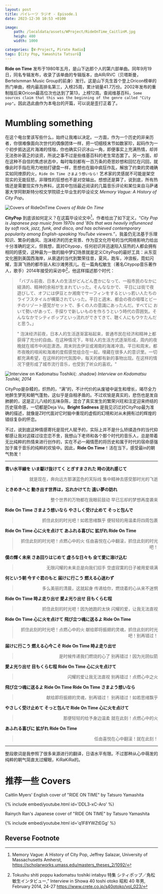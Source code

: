 ```yaml
---
layout: post
title: パイレーツ ラジオ - Episode.1
date: 2023-12-30 10:53 +0100

image:
    path: /localdata/assets/WProject/RideOnTime_CaitlinM.jpg
    heigh: 400
    width: 1000

categories: [W-Project, Pirate Radio]
tags: [City Pop, Yamashita Tatsurō]
---
```


**Ride on Time** 发布于1980年五月，是山下达郎个人的第六部单曲。同年9月19日，同名专辑发布，收录了该单曲的专辑版本，由AIR/RVC（贝塔斯曼，Bertelsmman Music Group的前身）发行。这是山下先生首个登上Oricon榜单的热门单曲，榜内最高排名第三，入榜25周，累计销量41.7万份。2002年发布的重制版后来Oricon最高位次也达到了第13，上榜12周。查阅维基百科，```Some sources claim that this was the beginning of the genre called "City pop"```。因此选此曲作为本电台的开篇，可以说是歪打正着了。

# Mumbling something

在这个电台里该写些什么，始终让我难以决定。一方面，作为一个历史的非亲历者，你很难像面向次世代的偶像团体一样，把一切细枝末节如数家珍，起码作为一个初步抵达这片海滩的怪咖，你也确实只识冰山一角，即便事实上充满热情，却并无法弥补匮乏的谈资，所说之事不过是些维基百科的老生常态罢了。另一方面，却在这种不自信的焦虑状态中，每时每刻都有一百万条的奇思妙想和回忆在闪回，就像此时手指在用力地拍打键盘一样，思想也在脑中疯狂作乱，解放了约束的灵魂确实如同燎原的火，```Ride On Time さまよう想いなら!``` 艺术家的灵感就不可能是架空现实的无能狂怒，非理性的狂想也不是对空输出。想想还是算了，说到底，所有热情还是需要现实作为养料，这其中包括最近阅读的几篇音乐评论和某位来自马萨诸塞大学阿默斯特分校文学院硕士毕业生的毕设论文 _Memory Vague: A History of City Pop_。

![Covers of RideOnTime](/localdata/assets/WProject/CoversRideOnTime.png)
_Covers of Ride On Time_

**CityPop** 到底该如何定义？在这篇毕设论文中[^footnote1]，作者给出了如下定义，“_City Pop is Japanese pop music from 1970s and '80s that was heavily influnenced by soft rock, jazz, funk, and disco, and has achieved contemporary popularity among English-speaking YouTube viewers._”，我虽仍无法基于乐理知识、繁杂的曲风、泡沫经济的历史背景、作为亚文化符号的当代网络影响力给出十分准确的定义，但我想，面对Citypop，任何初识并迅速陷入狂热的人都会拥有相同的感受，这种最为一致的脑中梦幻场景就是定义CityPop的最好工具：从东亚文化圈到美国西海岸，从衰退的当代到繁荣往昔，夏风，跑车，冲浪板，霓虹闪耀，澎湃飞扬的都市丽人和沙滩男孩儿。在一篇角松敏生（著名Citypop音乐著作人，歌手）2014年接受的采访中[^footnote2]，他这样描述那个时代：

> 「バブル前夜、日本人の生活がどんどん豊かになって、一般市民のなかに経済的、精神的余裕が生まれていった。そんななかで、 平日には街で夜遊びして、オフには伊豆とか湘南でサーフィンをするといっ若い人たちのライフスタイルが構築されていった。平日と週末、都会の夜の喧喋とビーチのリゾート感覚がセットで、多くの人の意識にあったんだ。すべてに おいて勢いがあって、手探りで新しいものを作ろうという時代の雰囲気。そんななかでシティポップといっ流れができてきて、聴く人にもウケたんだと思う。」 
>
> " 泡沫经济前夜，日本人的生活逐渐富裕起来，普通市民在经济和精神上都获得了充分的自由。在这种情况下，年轻人的生活方式逐渐形成，周内的夜晚就在城市中闲逛潇洒，周末则去伊豆或湘南的海滩冲浪。平日和周末，都市夜晚的喧闹和海滩的度假感觉组合在一起，埋藏在很多人的意识里。一切都充满希望，在这样的时代氛围中，每天的都有新的事物出现。在这样的情况下便形成了城市流行音乐，也受到了听众的喜欢。"

![Interview on Kadomatsu Toshiki](/localdata/assets/WProject/KToshikis40otoko.PNG){: .shadow}
_Interview on Kodomatsu Toshiki, 2014_

CityPop是杂糅的，炽热的，“满”的，不计代价的从废墟中诞生和增长，竭尽全力地醉生梦死和朝气蓬勃，这似乎是自相矛盾的。不过欢愉是真实的，悲伤也是发自肺腑的，这是正儿八经的五味杂陈，混合了真实发生的繁荣兴旺和注定迎来终结的历史宿命感，一切都是Deja Vu。**Bright Sadness** 是我见识过对CityPop最为准确的描述，就像是Z时代面对它时脑中重现的虚假的幻境和对从未拥有过的辉煌的错综复杂的怀恋。

不过，说到底这种情感寄托是现代人赋予的，实际上并不是什么矫揉造作的当代抑郁感让我对这碟过往恋恋不舍，我想山下老师和各个那个时代的音乐人，总是带着无比纯粹的热情来进行创作的，实在不必一厢情愿的将历史和属于时代的宿命感强加于属于音乐的纯粹的欢愉中。因此，**Ride On Time**！活在当下，感受最in的朝气勃发！

***

<div style="text-align: left; font-weight: bold"> 青い水平線を いま駆け抜けてく とぎすまされた 時の流れ感じて</div>

> <div style="text-align: right"> 就是现在，奔向远方那湛蓝色的天际线 集中精神去感受那时光的飞逝</div>

<div style="text-align: left; font-weight: bold"> ときめきへと 動き出す世界は，忘れかけてた 遠い夢の訪れ</div>

> <div style="text-align: right"> 整个世界的万物都在我眼前鼓动 早已忘却的梦想再度袭来</div>


<div style="text-align: left; font-weight: bold"> Ride On Time さまよう想いなら やさしく受け止めて そっと包んで </div>

> <div style="text-align: right"> 抓住此刻的时光吧！如若思绪飘乎 便轻轻的用温柔将四周包裹</div>

<div style="text-align: left; font-weight: bold"> Ride On Time 心に火を点けて あふれる喜びに 拡がれ Ride On Time</div>

> <div style="text-align: right"> 抓住此刻的时光吧！点燃心中的火 任由喜悦在心中翻滚，抓住此刻的时光吧！</div>


<div style="text-align: left; font-weight: bold"> 僕の輝く未来 さあ回りはじめて 虚ろな日々も 全て愛に溶け込む </div>

> <div style="text-align: right"> 无限闪耀的未来总是向我们招手 空虚寂寞的日子被用爱填满</div>

<div style="text-align: left; font-weight: bold"> 何という朝 今すぐ君のもと 届けに行こう 燃える心迷わず</div>

> <div style="text-align: right"> 多么美丽的清晨，这就起身 传递给你，燃烧着的心从来不迷惘</div>


<div style="text-align: left; font-weight: bold"> Ride On Time 時よ走り出せ 愛よ光り出せ 目もくらむ程 </div>

> <div style="text-align: right"> 抓住此刻的时光吧！因为她跑的太快 闪耀的爱，让我无法直视</div>

<div style="text-align: left; font-weight: bold"> Ride On Time 心に火を点けて 飛び立つ魂に送るよ Ride On Time</div>

> <div style="text-align: right">抓住此刻的时光吧！点燃心中的火 献给即将振翅的灵魂，抓住此刻的时光吧！别再错过！</div>


<div style="text-align: left; font-weight: bold"> 届けに行こう 燃える心今こそ Ride On Time 時よ走り出せ </div>

> <div style="text-align: right"> 是时候传递我们燃烧的心了 别再错过！因为光阴似箭</div>

<div style="text-align: left; font-weight: bold"> 愛よ光り出せ 目もくらむ程 Ride On Time 心に火を点けて</div>

> <div style="text-align: right"> 闪耀的爱让我无法直视 别再错过！点燃心中之火</div>


<div style="text-align: left; font-weight: bold"> 飛び立つ魂に送るよ Ride On Time Ride On Time さまよう想いなら </div>

> <div style="text-align: right"> 献给即将振翅的灵魂，别再错过！ 别再错过！如若思绪飘乎</div>

<div style="text-align: left; font-weight: bold"> やさしく受け止めて そっと包んで Ride On Time 心に火を点けて</div>

> <div style="text-align: right"> 那便轻轻的给予身边温柔 就在此刻！点燃心中的火</div>


<div style="text-align: left; font-weight: bold"> あふれる喜びに 拡がれ Ride On Time</div>

> <div style="text-align: right">任由喜悦在心中翻滚！就在此刻！</div>

***

整段歌词是我参照了很多来源进行的翻译，日语水平有限。不过那种从心中萌发的纯粹的朝气简直太过耀眼，KiRaKiRa的。

# 推荐一些 Covers 

Caitlin Myers' English cover of "RIDE ON TIME" by Tatsuro Yamashita

{% include embed/youtube.html id='DDL3-xC-Aro' %}

Rainych Ran's Japanese cover of "RIDE ON TIME" by Tatsuro Yamashita

{% include embed/youtube.html id='q1F8YWZtEGg' %}


## Reverse Footnote
[^footnote1]: Memory Vague: A History of City Pop, Jeffrey Salazar, University of Massachusetts Amherst, <https://scholarworks.umass.edu/masters_theses_2/1092/>
[^footnote2]: Tokushu shiti poppu kadomatsu toshiki intabyu 特集 シティポップ／角松敏生インタビュー,” Interview in Showa 40 toshi otoko 昭和 40 年男, February 2014, 24-27 <https://www.crete.co.jp/s40otoko/vol_023/>
